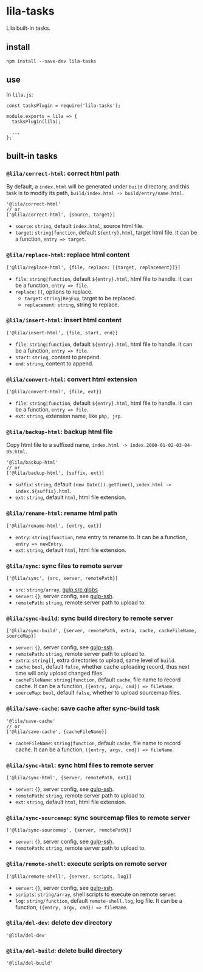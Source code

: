 # lila-tasks

Lila built-in tasks.

## install

```
npm install --save-dev lila-tasks
```

## use

In `lila.js`:

```
const tasksPlugin = require('lila-tasks');

module.exports = lila => {
  tasksPlugin(lila);

  ...
};
```

## built-in tasks

### `@lila/correct-html`: correct html path

By default, a `index.html` will be generated under `build` directory, and this task is to modify its path, `build/index.html -> build/entry/name.html`.

```
'@lila/correct-html'
// or
['@lila/correct-html', {source, target}]
```

- `source`: `string`, default `index.html`, source html file.
- `target`: `string|function`, default `${entry}.html`, target html file. It can be a function, `entry => target`.

### `@lila/replace-html`: replace html content

```
['@lila/replace-html', {file, replace: [{target, replacement}]}]
```

- `file`: `string|function`, default `${entry}.html`, html file to handle. It can be a function, `entry => file`.
- `replace`: `[]`, options to replace.
  - `target`: `string|RegExp`, target to be replaced.
  - `replacement`: `string`, string to replace.

### `@lila/insert-html`: insert html content

```
['@lila/insert-html', {file, start, end}]
```

- `file`: `string|function`, default `${entry}.html`, html file to handle. It can be a function, `entry => file`.
- `start`: `string`, content to prepend.
- `end`: `string`, content to append.

### `@lila/convert-html`: convert html extension

```
['@lila/convert-html', {file, ext}]
```

- `file`: `string|function`, default `${entry}.html`, html file to handle. It can be a function, `entry => file`.
- `ext`: `string`, extension name, like `php, jsp`.

### `@lila/backup-html`: backup html file

Copy html file to a suffixed name, `index.html -> index.2000-01-02-03-04-05.html`.

```
'@lila/backup-html'
// or
['@lila/backup-html', {suffix, ext}]
```

- `suffix`: `string`, default `(new Date()).getTime()`, `index.html -> index.${suffix}.html`.
- `ext`: `string`, default `html`, html file extension.

### `@lila/rename-html`: rename html path

```
['@lila/rename-html', {entry, ext}]
```

- `entry`: `string|function`, new entry to rename to. It can be a function, `entry => newEntry`.
- `ext`: `string`, default `html`, html file extension.

### `@lila/sync`: sync files to remote server

```
['@lila/sync', {src, server, remotePath}]
```

- `src`: `string/array`, [gulp.src globs](https://github.com/gulpjs/gulp/blob/v4.0.0/docs/API.md#gulpsrcglobs-options)
- `server`: `{}`, server config, see [gulp-ssh](https://github.com/teambition/gulp-ssh).
- `remotePath`: `string`, remote server path to upload to.

### `@lila/sync-build`: sync build directory to remote server

```
['@lila/sync-build', {server, remotePath, extra, cache, cacheFileName, sourceMap}]
```

- `server`: `{}`, server config, see [gulp-ssh](https://github.com/teambition/gulp-ssh).
- `remotePath`: `string`, remote server path to upload to.
- `extra`: `string[]`, extra directories to upload, same level of `build`.
- `cache`: `bool`, default `false`, whether cache uploading record, thus next time will only upload changed files.
- `cacheFileName`: `string|function`, default `cache`, file name to record cache. It can be a function, `({entry, argv, cmd}) => fileName`.
- `sourceMap`: `bool`, default `false`, whether to upload sourcemap files.

### `@lila/save-cache`: save cache after sync-build task

```
'@lila/save-cache'
// or
['@lila/save-cache', {cacheFileName}]
```

- `cacheFileName`: `string|function`, default `cache`, file name to record cache. It can be a function, `({entry, argv, cmd}) => fileName`.

### `@lila/sync-html`: sync html files to remote server

```
['@lila/sync-html', {server, remotePath, ext}]
```

- `server`: `{}`, server config, see [gulp-ssh](https://github.com/teambition/gulp-ssh).
- `remotePath`: `string`, remote server path to upload to.
- `ext`: `string`, default `html`, html file extension.

### `@lila/sync-sourcemap`: sync sourcemap files to remote server

```
['@lila/sync-sourcemap', {server, remotePath}]
```

- `server`: `{}`, server config, see [gulp-ssh](https://github.com/teambition/gulp-ssh).
- `remotePath`: `string`, remote server path to upload to.

### `@lila/remote-shell`: execute scripts on remote server

```
['@lila/remote-shell', {server, scripts, log}]
```

- `server`: `{}`, server config, see [gulp-ssh](https://github.com/teambition/gulp-ssh).
- `scripts`: `string/array`, shell scripts to execute on remote server.
- `log`: `string/function`, default `remote-shell.log`, log file. It can be a function, `({entry, argv, cmd}) => fileName`.

### `@lila/del-dev`: delete dev directory

```
'@lila/del-dev'
```

### `@lila/del-build`: delete build directory

```
'@lila/del-build'
```
